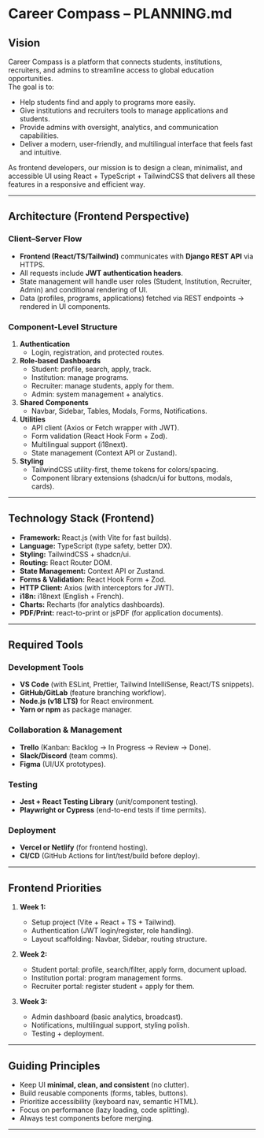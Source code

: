 # Career Compass – PLANNING.md

## Vision
Career Compass is a platform that connects students, institutions, recruiters, and admins to streamline access to global education opportunities.  
The goal is to:
- Help students find and apply to programs more easily.
- Give institutions and recruiters tools to manage applications and students.
- Provide admins with oversight, analytics, and communication capabilities.
- Deliver a modern, user-friendly, and multilingual interface that feels fast and intuitive.

As frontend developers, our mission is to design a clean, minimalist, and accessible UI using React + TypeScript + TailwindCSS that delivers all these features in a responsive and efficient way.

---

## Architecture (Frontend Perspective)

### Client–Server Flow
- **Frontend (React/TS/Tailwind)** communicates with **Django REST API** via HTTPS.
- All requests include **JWT authentication headers**.
- State management will handle user roles (Student, Institution, Recruiter, Admin) and conditional rendering of UI.
- Data (profiles, programs, applications) fetched via REST endpoints → rendered in UI components.

### Component-Level Structure
1. **Authentication**
   - Login, registration, and protected routes.
2. **Role-based Dashboards**
   - Student: profile, search, apply, track.
   - Institution: manage programs.
   - Recruiter: manage students, apply for them.
   - Admin: system management + analytics.
3. **Shared Components**
   - Navbar, Sidebar, Tables, Modals, Forms, Notifications.
4. **Utilities**
   - API client (Axios or Fetch wrapper with JWT).
   - Form validation (React Hook Form + Zod).
   - Multilingual support (i18next).
   - State management (Context API or Zustand).
5. **Styling**
   - TailwindCSS utility-first, theme tokens for colors/spacing.
   - Component library extensions (shadcn/ui for buttons, modals, cards).

---

## Technology Stack (Frontend)

- **Framework:** React.js (with Vite for fast builds).
- **Language:** TypeScript (type safety, better DX).
- **Styling:** TailwindCSS + shadcn/ui.
- **Routing:** React Router DOM.
- **State Management:** Context API or Zustand.
- **Forms & Validation:** React Hook Form + Zod.
- **HTTP Client:** Axios (with interceptors for JWT).
- **i18n:** i18next (English + French).
- **Charts:** Recharts (for analytics dashboards).
- **PDF/Print:** react-to-print or jsPDF (for application documents).

---

## Required Tools

### Development Tools
- **VS Code** (with ESLint, Prettier, Tailwind IntelliSense, React/TS snippets).
- **GitHub/GitLab** (feature branching workflow).
- **Node.js (v18 LTS)** for React environment.
- **Yarn or npm** as package manager.

### Collaboration & Management
- **Trello** (Kanban: Backlog → In Progress → Review → Done).
- **Slack/Discord** (team comms).
- **Figma** (UI/UX prototypes).

### Testing
- **Jest + React Testing Library** (unit/component testing).
- **Playwright or Cypress** (end-to-end tests if time permits).

### Deployment
- **Vercel or Netlify** (for frontend hosting).
- **CI/CD** (GitHub Actions for lint/test/build before deploy).

---

## Frontend Priorities
1. **Week 1:**
   - Setup project (Vite + React + TS + Tailwind).
   - Authentication (JWT login/register, role handling).
   - Layout scaffolding: Navbar, Sidebar, routing structure.

2. **Week 2:**
   - Student portal: profile, search/filter, apply form, document upload.
   - Institution portal: program management forms.
   - Recruiter portal: register student + apply for them.

3. **Week 3:**
   - Admin dashboard (basic analytics, broadcast).
   - Notifications, multilingual support, styling polish.
   - Testing + deployment.

---

## Guiding Principles
- Keep UI **minimal, clean, and consistent** (no clutter).
- Build reusable components (forms, tables, buttons).
- Prioritize accessibility (keyboard nav, semantic HTML).
- Focus on performance (lazy loading, code splitting).
- Always test components before merging.

---
